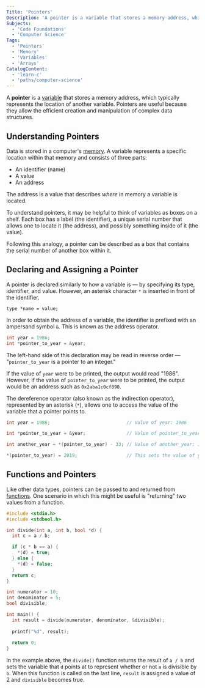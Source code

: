 ```yaml
---
Title: 'Pointers'
Description: 'A pointer is a variable that stores a memory address, which typically represents the location of another variable.'
Subjects:
  - 'Code Foundations'
  - 'Computer Science'
Tags:
  - 'Pointers'
  - 'Memory'
  - 'Variables'
  - 'Arrays'
CatalogContent:
  - 'learn-c'
  - 'paths/computer-science'
---
```


A **pointer** is a [variable](https://www.codecademy.com/resources/docs/c/variables) that stores a memory address, which typically represents the location of another variable. Pointers are useful because they allow the efficient creation and manipulation of complex data structures.

## Understanding Pointers

Data is stored in a computer's [memory](https://www.codecademy.com/resources/docs/general/computer-hardware/ram). A variable represents a specific location within that memory and consists of three parts:

- An identifier (name)
- A value
- An address

The address is a value that describes _where_ in memory a variable is located.

To understand pointers, it may be helpful to think of variables as boxes on a shelf. Each box has a label (the identifier), a unique serial number that allows one to locate it (the address), and possibly something inside of it (the value).

Following this analogy, a pointer can be described as a box that contains the serial number of another box within it.

## Declaring and Assigning a Pointer

A pointer is declared similarly to how a variable is — by specifying its type, identifier, and value. However, an asterisk character `*` is inserted in front of the identifier.

```pseudo
type *name = value;
```

In order to obtain the address of a variable, the identifier is prefixed with an ampersand symbol `&`. This is known as the address operator.

```c
int year = 1986;
int *pointer_to_year = &year;
```

The left-hand side of this declaration may be read in reverse order — "`pointer_to_year` is a pointer to an integer."

If the value of `year` were to be printed, the output would read "1986". However, if the value of `pointer_to_year` were to be printed, the output would be an address such as `0x2aba1c0cf890`.

The dereference operator (also known as the indirection operator), represented by an asterisk (`*`), allows one to access the value of the variable that a pointer points to.

```c
int year = 1986;                            // Value of year: 1986

int *pointer_to_year = &year;               // Value of pointer_to_year: 0x2aba1c0cf890

int another_year = *(pointer_to_year) - 33; // Value of another_year: 1953

*(pointer_to_year) = 2019;                  // This sets the value of year to 2019
```

## Functions and Pointers

Like other data types, pointers can be passed to and returned from [functions](https://www.codecademy.com/resources/docs/c/functions). One scenario in which this might be useful is "returning" two values from a function.

```c
#include <stdio.h>
#include <stdbool.h>

int divide(int a, int b, bool *d) {
  int c = a / b;

  if (c * b == a) {
    *(d) = true;
  } else {
    *(d) = false;
  }
  return c;
}

int numerator = 10;
int denominator = 5;
bool divisible;

int main() {
  int result = divide(numerator, denominator, &divisible);
  
  printf("%d", result);
  
  return 0;
}
```

In the example above, the `divide()` function returns the result of `a / b` and sets the variable that `d` points at to represent whether or not `a` is divisible by `b`. When this function is called on the last line, `result` is assigned a value of 2 and `divisible` becomes true.
